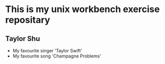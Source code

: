 # This is my unix workbench exercise repositary

## Taylor Shu

- My favourite singer
'Taylor Swift'
- My favourite song
'Champagne Problems'

